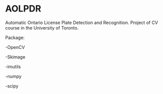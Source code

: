 # AOLPDR
Automatic Ontario License Plate Detection and Recognition. Project of CV course in the University of Toronto.



Package:

-OpenCV

-Skimage

-imutils

-numpy

-scipy
